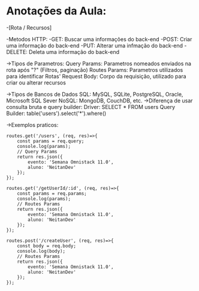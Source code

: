 # Anotações da Aula:

-[Rota / Recursos]

-Metodos HTTP:
    -GET: Buscar uma informações do back-end
    -POST: Criar uma informação do back-end
    -PUT: Alterar uma infmação do back-end
    -DELETE: Deleta uma informação do back-end

->Tipos de Parametros:
    Query Params: Parametros nomeados enviados na rota após "?" (Filtros, paginação)
    Routes Params: Parametros utilizados para identificar Rotas'
    Request Body: Corpo da requisição, utilizado para criar ou alterar recursos

->Tipos de Bancos de Dados
    SQL: MySQL, SQLite, PostgreSQL, Oracle, Microsoft SQL Sever
    NoSQL: MongoDB, CouchDB, etc.
    ->Diferença de usar consulta bruta e query builder:
        Driver: SELECT * FROM users
        Query Builder: table('users').select('*').where()

->Exemplos praticos:

    routes.get('/users', (req, res)=>{
        const params = req.query;
        console.log(params);
        // Query Params
        return res.json({
            evento: 'Semana Omnistack 11.0',
            aluno: 'NeitanDev'
        });
    });

    routes.get('/getUserId/:id', (req, res)=>{
        const params = req.params;
        console.log(params);
        // Routes Params
        return res.json({
            evento: 'Semana Omnistack 11.0',
            aluno: 'NeitanDev'
        });
    });

    routes.post('/createUser', (req, res)=>{
        const body = req.body;
        console.log(body);
        // Routes Params
        return res.json({
            evento: 'Semana Omnistack 11.0',
            aluno: 'NeitanDev'
        });
    });